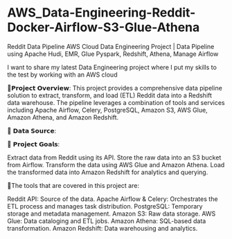 # AWS_Data-Engineering-Reddit-Docker-Airflow-S3-Glue-Athena

Reddit Data Pipeline AWS Cloud Data Engineering Project | Data Pipeline using Apache Hudi, EMR, Glue Pyspark, Redshift, Athena, Manage Airflow

I want to share my latest Data Engineering project where I put my skills to the test by working with an AWS cloud

🔬𝗣𝗿𝗼𝗷𝗲𝗰𝘁 𝗢𝘃𝗲𝗿𝘃𝗶𝗲𝘄: This project provides a comprehensive data pipeline solution to extract, transform, and load (ETL) Reddit data into a Redshift data warehouse. The pipeline leverages a combination of tools and services including Apache Airflow, Celery, PostgreSQL, Amazon S3, AWS Glue, Amazon Athena, and Amazon Redshift.

💾 𝗗𝗮𝘁𝗮 𝗦𝗼𝘂𝗿𝗰𝗲:

🎯 𝗣𝗿𝗼𝗷𝗲𝗰𝘁 𝗚𝗼𝗮𝗹𝘀:

Extract data from Reddit using its API.
Store the raw data into an S3 bucket from Airflow.
Transform the data using AWS Glue and Amazon Athena.
Load the transformed data into Amazon Redshift for analytics and querying.

🔧The tools that are covered in this project are:

Reddit API: Source of the data.
Apache Airflow & Celery: Orchestrates the ETL process and manages task distribution.
PostgreSQL: Temporary storage and metadata management.
Amazon S3: Raw data storage.
AWS Glue: Data cataloging and ETL jobs.
Amazon Athena: SQL-based data transformation.
Amazon Redshift: Data warehousing and analytics.
